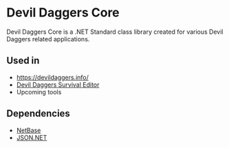 # Devil Daggers Core

Devil Daggers Core is a .NET Standard class library created for various Devil Daggers related applications.

## Used in

- https://devildaggers.info/
- [Devil Daggers Survival Editor](https://bitbucket.org/NoahStolk/devildaggerssurvivaleditor/src/master/)
- Upcoming tools

## Dependencies

- [NetBase](https://bitbucket.org/NoahStolk/netbase)
- [JSON.NET](https://www.newtonsoft.com/json)